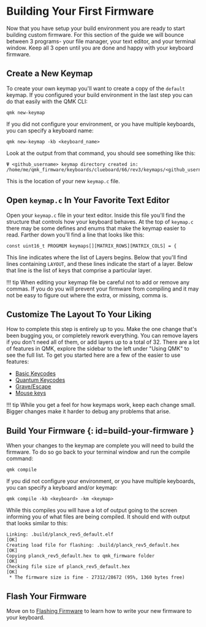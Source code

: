 # Building Your First Firmware

Now that you have setup your build environment you are ready to start building custom firmware. For this section of the guide we will bounce between 3 programs- your file manager, your text editor, and your terminal window. Keep all 3 open until you are done and happy with your keyboard firmware.

## Create a New Keymap

To create your own keymap you'll want to create a copy of the `default` keymap. If you configured your build environment in the last step you can do that easily with the QMK CLI:

    qmk new-keymap

If you did not configure your environment, or you have multiple keyboards, you can specify a keyboard name:

    qmk new-keymap -kb <keyboard_name>

Look at the output from that command, you should see something like this:

    Ψ <github_username> keymap directory created in: /home/me/qmk_firmware/keyboards/clueboard/66/rev3/keymaps/<github_username>

This is the location of your new `keymap.c` file.

## Open `keymap.c` In Your Favorite Text Editor

Open your `keymap.c` file in your text editor. Inside this file you'll find the structure that controls how your keyboard behaves. At the top of `keymap.c` there may be some defines and enums that make the keymap easier to read. Farther down you'll find a line that looks like this:

    const uint16_t PROGMEM keymaps[][MATRIX_ROWS][MATRIX_COLS] = {

This line indicates where the list of Layers begins. Below that you'll find lines containing `LAYOUT`, and these lines indicate the start of a layer. Below that line is the list of keys that comprise a particular layer.

!!! tip
    When editing your keymap file be careful not to add or remove any commas. If you do you will prevent your firmware from compiling and it may not be easy to figure out where the extra, or missing, comma is.

## Customize The Layout To Your Liking

How to complete this step is entirely up to you. Make the one change that's been bugging you, or completely rework everything. You can remove layers if you don't need all of them, or add layers up to a total of 32. There are a lot of features in QMK, explore the sidebar to the left under "Using QMK" to see the full list. To get you started here are a few of the easier to use features:

* [Basic Keycodes](keycodes_basic.md)
* [Quantum Keycodes](quantum_keycodes.md)
* [Grave/Escape](feature_grave_esc.md)
* [Mouse keys](feature_mouse_keys.md)

!!! tip
    While you get a feel for how keymaps work, keep each change small. Bigger changes make it harder to debug any problems that arise.

## Build Your Firmware {: id=build-your-firmware }

When your changes to the keymap are complete you will need to build the firmware. To do so go back to your terminal window and run the compile command:

    qmk compile

If you did not configure your environment, or you have multiple keyboards, you can specify a keyboard and/or keymap:

    qmk compile -kb <keyboard> -km <keymap>

While this compiles you will have a lot of output going to the screen informing you of what files are being compiled. It should end with output that looks similar to this:

```
Linking: .build/planck_rev5_default.elf                                                             [OK]
Creating load file for flashing: .build/planck_rev5_default.hex                                     [OK]
Copying planck_rev5_default.hex to qmk_firmware folder                                              [OK]
Checking file size of planck_rev5_default.hex                                                       [OK]
 * The firmware size is fine - 27312/28672 (95%, 1360 bytes free)
```

## Flash Your Firmware

Move on to [Flashing Firmware](newbs_flashing.md) to learn how to write your new firmware to your keyboard.
